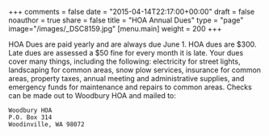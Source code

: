 +++
comments = false
date = "2015-04-14T22:17:00+00:00"
draft = false
noauthor = true
share = false
title = "HOA Annual Dues"
type = "page"
image="/images/_DSC8159.jpg"
[menu.main]
weight = 200
+++

HOA Dues are paid yearly and are always due June 1. HOA dues are $300. Late dues are assessed a $50 fine for every month it is late. Your dues cover many things, including the following: electricity for street lights, landscaping for common areas, snow plow services, insurance for common areas, property taxes, annual meeting and administrative supplies, and emergency funds for maintenance and repairs to common areas. Checks can be made out to Woodbury HOA and mailed to:

    Woodbury HOA
    P.O. Box 314
    Woodinville, WA 98072